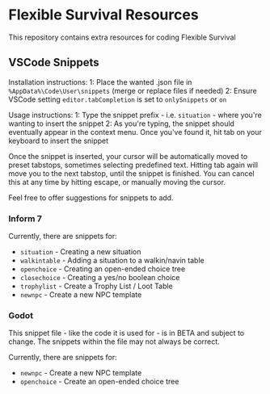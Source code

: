 # Flexible Survival Resources
This repository contains extra resources for coding Flexible Survival

## VSCode Snippets
Installation instructions:
1: Place the wanted .json file in `%AppData%\Code\User\snippets` (merge or replace files if needed)
2: Ensure VSCode setting `editor.tabCompletion` is set to `onlySnippets` or `on`

Usage instructions:
1: Type the snippet prefix - i.e. `situation` - where you're wanting to insert the snippet
2: As you're typing, the snippet should eventually appear in the context menu. Once you've found it, hit tab on your keyboard to insert the snippet

Once the snippet is inserted, your cursor will be automatically moved to preset tabstops, sometimes selecting predefined text. Hitting tab again will move you to the next tabstop, until the snippet is finished. You can cancel this at any time by hitting escape, or manually moving the cursor.

Feel free to offer suggestions for snippets to add.
### Inform 7
Currently, there are snippets for:
- `situation` - Creating a new situation
- `walkintable` - Adding a situation to a walkin/navin table
- `openchoice` - Creating an open-ended choice tree
- `closechoice` - Creating a yes/no boolean choice
- `trophylist` - Create a Trophy List / Loot Table
- `newnpc` - Create a new NPC template

### Godot
This snippet file - like the code it is used for - is in BETA and subject to change. The snippets within the file may not always be correct.

Currently, there are snippets for:
- `newnpc` - Create a new NPC template
- `openchoice` - Create an open-ended choice tree